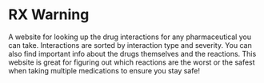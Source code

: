 # RX Warning
A website for looking up the drug interactions for any pharmaceutical you can take. Interactions are sorted by interaction type and severity. You can also find important info about the drugs themselves and the reactions. This website is great for figuring out which reactions are the worst or the safest when taking multiple medications to ensure you stay safe!
